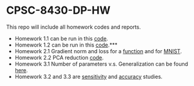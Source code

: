 # CPSC-8430-DP-HW

This repo will include all homework codes and reports.
- Homework 1.1 can be run in this [code](https://github.com/mengkel/CPSC-8430-DP-HW/blob/main/simulate-sinx.ipynb).
- Homework 1.2 can be run in this [code](https://github.com/mengkel/CPSC-8430-DP-HW/blob/main/MNIST.ipynb).***
- Homework 2.1 Gradient norm and loss for a [function](https://github.com/mengkel/CPSC-8430-DP-HW/blob/main/grad-norm.ipynb) and for [MNIST](https://github.com/mengkel/CPSC-8430-DP-HW/blob/main/grad_norm_MNIST.ipynb).
- Homework 2.2 PCA reduction [code](https://github.com/mengkel/CPSC-8430-DP-HW/blob/main/PCA-MNIST.ipynb).
- Homework 3.1 Number of parameters v.s. Generalization can be found [here](https://github.com/mengkel/CPSC-8430-DP-HW/blob/main/10-model.ipynb).
- Homework 3.2 and 3.3 are [sensitivity](https://github.com/mengkel/CPSC-8430-DP-HW/blob/main/sensitivity.ipynb) and [accuracy](https://github.com/mengkel/CPSC-8430-DP-HW/blob/main/diff-batch-sizes.ipynb) studies.
